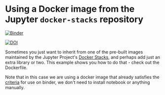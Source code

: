 # Using a Docker image from the Jupyter `docker-stacks` repository

[![Binder](https://mybinder.org/badge_logo.svg)](https://mybinder.org/v2/gh/step21/uncanny_notebook/HEAD?filepath=work%2Funcanny_notebook.ipynb)

[![DOI](https://zenodo.org/badge/291070099.svg)](https://zenodo.org/badge/latestdoi/291070099)


Sometimes you just want to inherit from one of the pre-built images
maintained by the Jupyter Project's [Docker Stacks](https://github.com/jupyter/docker-stacks),
and perhaps add just an extra library or two. This example shows you how
to do that - check out the Dockerfile.

Note that in this case we are using a docker image that already satisfies
the [criteria](http://mybinder.readthedocs.io/en/latest/dockerfile.html#preparing-your-dockerfile)
for use on binder, we don't need to install notebook or anything manually.
